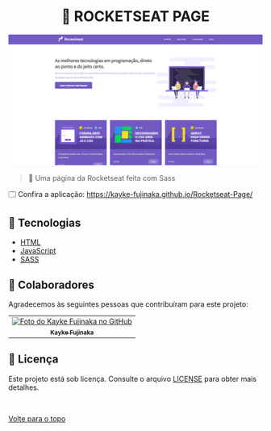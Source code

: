 <h1 align="center">💜 ROCKETSEAT PAGE</h1>

<img src="./assets/img/img.png" alt="Descrição da imagem">

> 🔎 Uma página da Rocketseat feita com Sass

🗔 Confira a aplicação: https://kayke-fujinaka.github.io/Rocketseat-Page/ <br>

## 🚀 Tecnologias ##

- [HTML](https://developer.mozilla.org/pt-BR/docs/Web/HTML)
- [JavaScript](https://developer.mozilla.org/pt-BR/docs/Web/JavaScript)
- [SASS](https://sass-lang.com/documentation)

## 🤝 Colaboradores

Agradecemos às seguintes pessoas que contribuíram para este projeto:

<table>
  <tr>
    <td align="center">
      <a href="#">
        <img src="https://avatars.githubusercontent.com/u/98772000?s=400&u=80de9af672be7f75cc7a546838552cf63d5b82fe&v=4" width="160px;" alt="Foto do Kayke Fujinaka no GitHub"/><br>
        <sub>
          <b>Kayke Fujinaka</b>
        </sub>
      </a>
    </td>
  </tr>
</table>

## 📝 Licença

Este projeto está sob licença. Consulte o arquivo [LICENSE](LICENSE.md) para obter mais detalhes.

&#xa0;

<a href="#top">Volte para o topo</a>